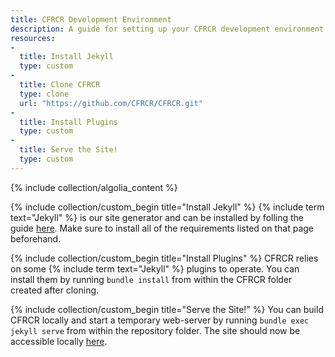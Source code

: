 ```yaml
---
title: CFRCR Development Environment
description: A guide for setting up your CFRCR development environment.
resources:
-
  title: Install Jekyll
  type: custom
-
  title: Clone CFRCR
  type: clone
  url: "https://github.com/CFRCR/CFRCR.git"
-
  title: Install Plugins
  type: custom
-
  title: Serve the Site!
  type: custom
---
```

{% include collection/algolia_content %}

{% include collection/custom_begin title="Install Jekyll" %}
{% include term text="Jekyll" %} is our site generator and can be installed by folling the guide [here](https://jekyllrb.com/docs/installation/). Make sure to install all of the requirements listed on that page beforehand.

{% include collection/custom_begin title="Install Plugins" %}
CFRCR relies on some {% include term text="Jekyll" %} plugins to operate. You can install them by running `bundle install` from within the CFRCR folder created after cloning.

{% include collection/custom_begin title="Serve the Site!" %}
You can build CFRCR locally and start a temporary web-server by running `bundle exec jekyll serve` from within the repository folder. The site should now be accessible locally [here](http://localhost:4000/).
